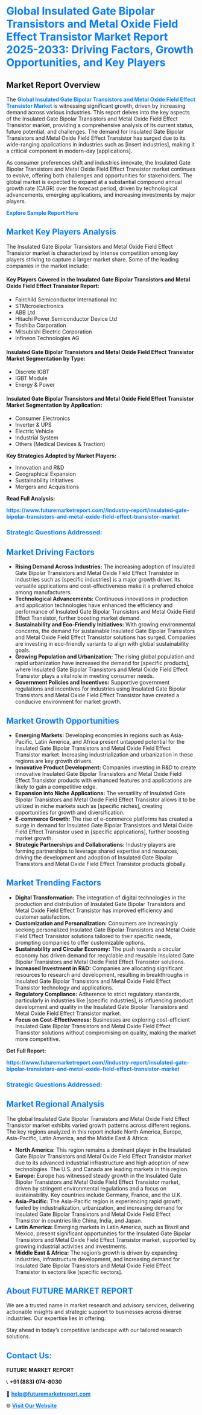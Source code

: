 <h1 style="color: #007BFF;">Global Insulated Gate Bipolar Transistors and Metal Oxide Field Effect Transistor Market Report 2025-2033: Driving Factors, Growth Opportunities, and Key Players</h1>

<section id="overview">
<h2>Market Report Overview</h2>
<p>The <a href="https://www.futuremarketreport.com//industry-report/insulated-gate-bipolar-transistors-and-metal-oxide-field-effect-transistor-market" style="color: #007BFF; text-decoration: none;"><strong>Global Insulated Gate Bipolar Transistors and Metal Oxide Field Effect Transistor Market</strong></a> is witnessing significant growth, driven by increasing demand across various industries. This report delves into the key aspects of the Insulated Gate Bipolar Transistors and Metal Oxide Field Effect Transistor market, providing a comprehensive analysis of its current status, future potential, and challenges. The demand for Insulated Gate Bipolar Transistors and Metal Oxide Field Effect Transistor has surged due to its wide-ranging applications in industries such as [insert industries], making it a critical component in modern-day [applications].</p>
<p>As consumer preferences shift and industries innovate, the Insulated Gate Bipolar Transistors and Metal Oxide Field Effect Transistor market continues to evolve, offering both challenges and opportunities for stakeholders. The global market is expected to expand at a substantial compound annual growth rate (CAGR) over the forecast period, driven by technological advancements, emerging applications, and increasing investments by major players.</p>
</section>

<section id="overview">
<p><a href="https://www.futuremarketreport.com//request-sample/reportId=47784" style="color: #007BFF; text-decoration: none;"><strong>Explore Sample Report Here</strong></a></p>
</section>

<section id="key-players">
<h2 style="color: #007BFF;">Market Key Players Analysis</h2>
<p>The Insulated Gate Bipolar Transistors and Metal Oxide Field Effect Transistor market is characterized by intense competition among key players striving to capture a larger market share. Some of the leading companies in the market include:</p>
<h4>Key Players Covered in the Insulated Gate Bipolar Transistors and Metal Oxide Field Effect Transistor Report:</h4>
<ul><li>Fairchild Semiconductor International Inc</li><li>STMicroelectronics</li><li>ABB Ltd</li><li>Hitachi Power Semiconductor Device Ltd</li><li>Toshiba Corporation</li><li>Mitsubishi Electric Corporation</li><li>Infineon Technologies AG</li></ul>
<h4>Insulated Gate Bipolar Transistors and Metal Oxide Field Effect Transistor Market Segmentation by Type:</h4>
<ul><li>Discrete IGBT</li><li>IGBT Module</li><li>Energy &amp; Power</li></ul>

<h4>Insulated Gate Bipolar Transistors and Metal Oxide Field Effect Transistor Market Segmentation by Application:</h4>
<ul><li>Consumer Electronics</li><li>Inverter &amp; UPS</li><li>Electric Vehicle</li><li>Industrial System</li><li>Others (Medical Devices &amp; Traction)</li></ul>
<p><strong>Key Strategies Adopted by Market Players:</strong></p>
<ul>
<li>Innovation and R&D</li>
<li>Geographical Expansion</li>
<li>Sustainability Initiatives</li>
<li>Mergers and Acquisitions</li>
</ul>
</section>

<section>
<p><strong>Read Full Analysis: </strong></p><a href="https://www.futuremarketreport.com//industry-report/insulated-gate-bipolar-transistors-and-metal-oxide-field-effect-transistor-market" style="color: #007BFF; text-decoration: none;"><strong>https://www.futuremarketreport.com//industry-report/insulated-gate-bipolar-transistors-and-metal-oxide-field-effect-transistor-market</strong></a>
<h3 style="color: #007BFF;">Strategic Questions Addressed:</h3>
</section>

<section id="driving-factors">
<h2 style="color: #007BFF;">Market Driving Factors</h2>
<ul>
<li><strong>Rising Demand Across Industries:</strong> The increasing adoption of Insulated Gate Bipolar Transistors and Metal Oxide Field Effect Transistor in industries such as [specific industries] is a major growth driver. Its versatile applications and cost-effectiveness make it a preferred choice among manufacturers.</li>
<li><strong>Technological Advancements:</strong> Continuous innovations in production and application technologies have enhanced the efficiency and performance of Insulated Gate Bipolar Transistors and Metal Oxide Field Effect Transistor, further boosting market demand.</li>
<li><strong>Sustainability and Eco-Friendly Initiatives:</strong> With growing environmental concerns, the demand for sustainable Insulated Gate Bipolar Transistors and Metal Oxide Field Effect Transistor solutions has surged. Companies are investing in eco-friendly variants to align with global sustainability goals.</li>
<li><strong>Growing Population and Urbanization:</strong> The rising global population and rapid urbanization have increased the demand for [specific products], where Insulated Gate Bipolar Transistors and Metal Oxide Field Effect Transistor plays a vital role in meeting consumer needs.</li>
<li><strong>Government Policies and Incentives:</strong> Supportive government regulations and incentives for industries using Insulated Gate Bipolar Transistors and Metal Oxide Field Effect Transistor have created a conducive environment for market growth.</li>
</ul>
</section>

<section id="growth-opportunities">
<h2 style="color: #007BFF;">Market Growth Opportunities</h2>
<ul>
<li><strong>Emerging Markets:</strong> Developing economies in regions such as Asia-Pacific, Latin America, and Africa present untapped potential for the Insulated Gate Bipolar Transistors and Metal Oxide Field Effect Transistor market. Increasing industrialization and urbanization in these regions are key growth drivers.</li>
<li><strong>Innovative Product Development:</strong> Companies investing in R&D to create innovative Insulated Gate Bipolar Transistors and Metal Oxide Field Effect Transistor products with enhanced features and applications are likely to gain a competitive edge.</li>
<li><strong>Expansion into Niche Applications:</strong> The versatility of Insulated Gate Bipolar Transistors and Metal Oxide Field Effect Transistor allows it to be utilized in niche markets such as [specific niches], creating opportunities for growth and diversification.</li>
<li><strong>E-commerce Growth:</strong> The rise of e-commerce platforms has created a surge in demand for Insulated Gate Bipolar Transistors and Metal Oxide Field Effect Transistor used in [specific applications], further boosting market growth.</li>
<li><strong>Strategic Partnerships and Collaborations:</strong> Industry players are forming partnerships to leverage shared expertise and resources, driving the development and adoption of Insulated Gate Bipolar Transistors and Metal Oxide Field Effect Transistor products globally.</li>
</ul>
</section>

<section id="trending-factors">
<h2 style="color: #007BFF;">Market Trending Factors</h2>
<ul>
<li><strong>Digital Transformation:</strong> The integration of digital technologies in the production and distribution of Insulated Gate Bipolar Transistors and Metal Oxide Field Effect Transistor has improved efficiency and customer satisfaction.</li>
<li><strong>Customization and Personalization:</strong> Consumers are increasingly seeking personalized Insulated Gate Bipolar Transistors and Metal Oxide Field Effect Transistor solutions tailored to their specific needs, prompting companies to offer customizable options.</li>
<li><strong>Sustainability and Circular Economy:</strong> The push towards a circular economy has driven demand for recyclable and reusable Insulated Gate Bipolar Transistors and Metal Oxide Field Effect Transistor solutions.</li>
<li><strong>Increased Investment in R&D:</strong> Companies are allocating significant resources to research and development, resulting in breakthroughs in Insulated Gate Bipolar Transistors and Metal Oxide Field Effect Transistor technology and applications.</li>
<li><strong>Regulatory Compliance:</strong> Adherence to strict regulatory standards, particularly in industries like [specific industries], is influencing product development and quality in the Insulated Gate Bipolar Transistors and Metal Oxide Field Effect Transistor market.</li>
<li><strong>Focus on Cost-Effectiveness:</strong> Businesses are exploring cost-efficient Insulated Gate Bipolar Transistors and Metal Oxide Field Effect Transistor solutions without compromising on quality, making the market more competitive.</li>
</ul>
</section>

<section>
<p><strong>Get Full Report: </strong></p><a href="https://www.futuremarketreport.com//industry-report/insulated-gate-bipolar-transistors-and-metal-oxide-field-effect-transistor-market" style="color: #007BFF; text-decoration: none;"><strong>https://www.futuremarketreport.com//industry-report/insulated-gate-bipolar-transistors-and-metal-oxide-field-effect-transistor-market</strong></a>
<h3 style="color: #007BFF;">Strategic Questions Addressed:</h3>
</section>


<section id="regional-analysis">
<h2 style="color: #007BFF;">Market Regional Analysis</h2>
<p>The global Insulated Gate Bipolar Transistors and Metal Oxide Field Effect Transistor market exhibits varied growth patterns across different regions. The key regions analyzed in this report include North America, Europe, Asia-Pacific, Latin America, and the Middle East & Africa:</p>
<ul>
<li><strong>North America:</strong> This region remains a dominant player in the Insulated Gate Bipolar Transistors and Metal Oxide Field Effect Transistor market due to its advanced industrial infrastructure and high adoption of new technologies. The U.S. and Canada are leading markets in this region.</li>
<li><strong>Europe:</strong> Europe has witnessed steady growth in the Insulated Gate Bipolar Transistors and Metal Oxide Field Effect Transistor market, driven by stringent environmental regulations and a focus on sustainability. Key countries include Germany, France, and the U.K.</li>
<li><strong>Asia-Pacific:</strong> The Asia-Pacific region is experiencing rapid growth, fueled by industrialization, urbanization, and increasing demand for Insulated Gate Bipolar Transistors and Metal Oxide Field Effect Transistor in countries like China, India, and Japan.</li>
<li><strong>Latin America:</strong> Emerging markets in Latin America, such as Brazil and Mexico, present significant opportunities for the Insulated Gate Bipolar Transistors and Metal Oxide Field Effect Transistor market, supported by growing industrial activities and investments.</li>
<li><strong>Middle East & Africa:</strong> The region’s growth is driven by expanding industries, infrastructure development, and increasing demand for Insulated Gate Bipolar Transistors and Metal Oxide Field Effect Transistor in sectors like [specific sectors].</li>
</ul>
</section>

<footer>
<h2 style="color: #007BFF;">About FUTURE MARKET REPORT</h2>
<p>We are a trusted name in market research and advisory services, delivering actionable insights and strategic support to businesses across diverse industries. Our expertise lies in offering:</p>

<p>Stay ahead in today’s competitive landscape with our tailored research solutions.</p>

<h2 style="color: #007BFF;">Contact Us:</h2>
<p><strong>FUTURE MARKET REPORT</strong></p>
<p>📞 <strong>+91 (883) 074-8030</strong></p>
<p>📧 <strong><a href="mailto:help@futuremarketreport.com" style="color: #007BFF;">help@futuremarketreport.com</a></strong></p>
<p>🌐 <strong><a href="https://www.futuremarketreport.com/" style="color: #007BFF;">Visit Our Website</a></strong></p>
</footer>